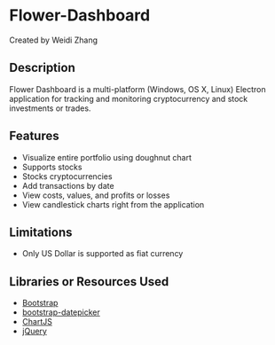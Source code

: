 # Flower-Dashboard

Created by Weidi Zhang

## Description

Flower Dashboard is a multi-platform (Windows, OS X, Linux) Electron application for tracking
and monitoring cryptocurrency and stock investments or trades.

## Features

* Visualize entire portfolio using doughnut chart
* Supports stocks
* Stocks cryptocurrencies
* Add transactions by date
* View costs, values, and profits or losses
* View candlestick charts right from the application

## Limitations

* Only US Dollar is supported as fiat currency

## Libraries or Resources Used

* [Bootstrap](https://getbootstrap.com/)
* [bootstrap-datepicker](https://uxsolutions.github.io/bootstrap-datepicker/)
* [ChartJS](http://www.chartjs.org/)
* [jQuery](https://jquery.com/)
